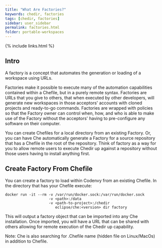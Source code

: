 ```yaml
---
title: "What Are Factories?"
keywords: chedir, factories
tags: [chedir, factories]
sidebar: user_sidebar
permalink: factories.html
folder: portable-workspaces
---
```


{% include links.html %}

## Intro

A factory is a concept that automates the generation or loading of a workspace using URLs.

Factories make it possible to execute many of the automation capabilities contained within a Chefile, but in a purely remote syntax. Factories are URLs that you give to others, that when executed by other developers, will generate new workspaces in those acceptors' accounts with cloned projects and ready-to-go commands. Factories are wrapped with policies so that the Factory owner can control when, how, and who is able to make use of the Factory without the acceptors' having to pre-configure any software on their computer.

You can create Chefiles for a local directory from an existing Factory. Or, you can have Che automatically generate a Factory for a source repository that has a Chefile in the root of the repository. Think of factory as a way for you to allow remote users to execute Chedir up against a repository without those users having to install anything first.

## Create Factory From Chefile
You can create a factory to load within Codenvy from an existing Chefile. In the directory that has your Chefile execute:

```shell  
docker run -it --rm -v /var/run/docker.sock:/var/run/docker.sock
                    -v <path>:/data
                    -v <path-to-project>:/chedir
                       eclipse/che:<version> dir factory
```

This will output a factory object that can be imported into any Che installation. Once imported, you will have a URL that can be shared with others allowing for remote execution of the Chedir up capability.

Note: Che is also searching for .Chefile name (hidden file on Linux/MacOs) in addition to Chefile.
